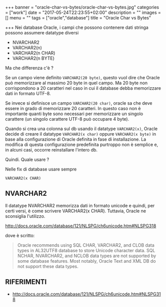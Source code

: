 +++
banner = "oracle-char-vs-bytes/oracle-char-vs-bytes.jpg"
categories = ["work"]
date = "2017-05-24T22:23:55+02:00"
description = ""
images = []
menu = ""
tags = ["oracle","database"]
title = "Oracle Char vs Bytes"

+++
Nei database Oracle, i campi che possono contenere dati stringa possono assumere datatype diversi

- NVARCHAR2
- VARCHAR2(n)
- VARCHAR2(n CHAR)
- VARCHAR2(n BYTE)

Ma che differenza c'è ?
<!--more-->

Se un campo viene definito ```VARCHAR2(20 byte)```, questo vuol dire che Oracle può memorizzare al massimo 20 byte in quel campo.
Ma 20 byte non corrispondono a 20 caratteri nel caso in cui il database debba memorizzare dati in formato UTF-8.

Se invece si definisce un campo ```VARCHAR2(20 char)```, oracle sa che deve essere in grado di memorizzare 20 caratteri. In questo caso non è importante quanti byte sono necessari per memorizzare un singolo carattere (un singolo carattere UTF-8 può occupare 4 byte).

Quando si crea una colonna sul db usando il datatype ```VARCHAR2(x)```, Oracle decide di creare il datatype ```VARCHAR2(x char)``` oppure ```VARCHAR2(x byte)``` in base alla configurazione di Oracle definita in fase di installazione.
La modifica di questa configurazione predefinita purtroppo non è semplice e, in alcuni casi, occorre reinstallare l'intero  db.

Quindi. Quale usare ?

Nelle fix di database usare sempre

``VARCHAR2(x CHAR)``

NVARCHAR2
----------
Il datatype NVARCHAR2 memorizza dati in formato unicode e quindi, per certi versi, è come scrivere VARCHAR2(x CHAR).
Tuttavia, Oracle ne sconsiglia l'utilizzo.

http://docs.oracle.com/database/121/NLSPG/ch6unicode.htm#NLSPG318

dove è scritto:

> Oracle recommends using SQL CHAR, VARCHAR2, and CLOB data types in AL32UTF8 database to store Unicode character data. SQL NCHAR, NVARCHAR2, and NCLOB data types are not supported by some database features. Most notably, Oracle Text and XML DB do not support these data types.

RIFERIMENTI
---
* http://docs.oracle.com/database/121/NLSPG/ch6unicode.htm#NLSPG318
